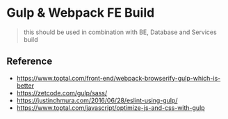 # Gulp & Webpack FE Build

> this should be used in combination with BE, Database and Services build

## Reference

- https://www.toptal.com/front-end/webpack-browserify-gulp-which-is-better
- https://zetcode.com/gulp/sass/
- https://justinchmura.com/2016/06/28/eslint-using-gulp/
- https://www.toptal.com/javascript/optimize-js-and-css-with-gulp